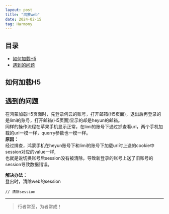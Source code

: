 ```yaml
---
layout: post
title: "鸿蒙web"
date: 2024-02-15
tag: Harmony
---
```




## 目录
- [如何加载H5](#content1)   
- [遇到的问题](#content2)   


<!-- ************************************************ -->
## <a id="content1">如何加载H5</a>



<!-- ************************************************ -->
## <a id="content2">遇到的问题</a>

在鸿蒙加载H5页面时，先登录何云的账号，打开邮箱(H5页面)，退出后再登录的是limi的账号，打开邮箱(H5页面)显示的却是heyun的邮箱。  
同样的操作流程在苹果手机显示正常，在limi的账号下通过抓查看url，两个手机加载的url一模一样，querry参数也一模一样。  
**原因：**      
经过排查，鸿蒙手机在heyun账号下和limi的账号下加载url时上送的cookie中session对应的value一样,     
也就是说切换账号后session没有被清除，导致新登录的账号上送了旧账号的session导致数据错误。    

**解决办法：**     
登出时，清除web的session    
```text
// 清除session

```






----------
>  行者常至，为者常成！


